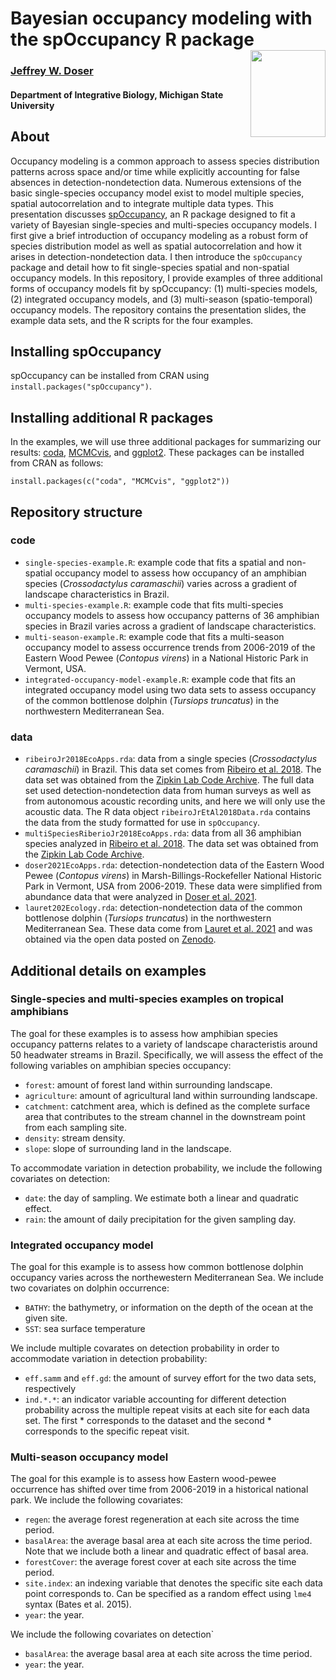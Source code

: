 # Bayesian occupancy modeling with the spOccupancy R package  <a href='https://www.jeffdoser.com/files/spoccupancy-web/'><img src="https://github.com/doserjef/spOccupancy/blob/main/man/figures/logo.png" align="right" height="139" width="120"/></a>

### [Jeffrey W. Doser](https://www.jeffdoser.com/)

#### Department of Integrative Biology, Michigan State University

## About

Occupancy modeling is a common approach to assess species distribution patterns across space and/or time while explicitly accounting for false absences in detection-nondetection data. Numerous extensions of the basic single-species occupancy model exist to model multiple species, spatial autocorrelation and to integrate multiple data types. This presentation discusses [spOccupancy](https://www.jeffdoser.com/files/spoccupancy-web/), an R package designed to fit a variety of Bayesian single-species and multi-species occupancy models. I first give a brief introduction of occupancy modeling as a robust form of species distribution model as well as spatial autocorrelation and how it arises in detection-nondetection data. I then introduce the `spOccupancy` package and detail how to fit single-species spatial and non-spatial occupancy models. In this repository, I provide examples of three additional forms of occupancy models fit by spOccupancy: (1) multi-species models, (2) integrated occupancy models, and (3) multi-season (spatio-temporal) occupancy models. The repository contains the presentation slides, the example data sets, and the R scripts for the four examples. 

## Installing spOccupancy

spOccupancy can be installed from CRAN using `install.packages("spOccupancy")`. 

## Installing additional R packages

In the examples, we will use three additional packages for summarizing our results: [coda](https://cran.r-project.org/web/packages/coda/index.html), [MCMCvis](https://github.com/caseyyoungflesh/MCMCvis), and [ggplot2](https://ggplot2.tidyverse.org/index.html). These packages can be installed from CRAN as follows: 

```{r}
install.packages(c("coda", "MCMCvis", "ggplot2"))
```

## Repository structure 

### code

+ `single-species-example.R`: example code that fits a spatial and non-spatial occupancy model to assess how occupancy of an amphibian species (*Crossodactylus caramaschii*) varies across a gradient of landscape characteristics in Brazil.
+ `multi-species-example.R`: example code that fits multi-species occupancy models to assess how occupancy patterns of 36 amphibian species in Brazil varies across a gradient of landscape characteristics.
+ `multi-season-example.R`: example code that fits a multi-season occupancy model to assess occurrence trends from 2006-2019 of the Eastern Wood Pewee (*Contopus virens*) in a National Historic Park in Vermont, USA. 
+ `integrated-occupancy-model-example.R`: example code that fits an integrated occupancy model using two data sets to assess occupancy of the common bottlenose dolphin (*Tursiops truncatus*) in the northwestern Mediterranean Sea. 

### data

+ `ribeiroJr2018EcoApps.rda`: data from a single species (*Crossodactylus caramaschii*) in Brazil. This data set comes from [Ribeiro et al. 2018](https://esajournals.onlinelibrary.wiley.com/doi/abs/10.1002/eap.1741). The data set was obtained from the [Zipkin Lab Code Archive](https://github.com/zipkinlab/Ribeiro_etal_2018_EcoApps). The full data set used detection-nondetection data from human surveys as well as from autonomous acoustic recording units, and here we will only use the acoustic data. The R data object `ribeiroJrEtAl2018Data.rda` contains the data from the study formatted for use in `spOccupancy`. 
+ `multiSpeciesRiberioJr2018EcoApps.rda`: data from all 36 amphibian species analyzed in [Ribeiro et al. 2018](https://esajournals.onlinelibrary.wiley.com/doi/abs/10.1002/eap.1741). The data set was obtained from the [Zipkin Lab Code Archive](https://github.com/zipkinlab/Ribeiro_etal_2018_EcoApps).
+ `doser2021EcoApps.rda`: detection-nondetection data of the Eastern Wood Pewee (*Contopus virens*) in Marsh-Billings-Rockefeller National Historic Park in Vermont, USA from 2006-2019. These data were simplified from abundance data that were analyzed in [Doser et al. 2021](https://esajournals.onlinelibrary.wiley.com/doi/abs/10.1002/eap.2377).
+ `lauret202Ecology.rda`: detection-nondetection data of the common bottlenose dolphin (*Tursiops truncatus*) in the northwestern Mediterranean Sea. These data come from [Lauret et al. 2021](https://esajournals.onlinelibrary.wiley.com/doi/abs/10.1002/ecy.3535) and was obtained via the open data posted on [Zenodo](https://zenodo.org/record/5084385#.YuA1dDXMKXI). 

## Additional details on examples

### Single-species and multi-species examples on tropical amphibians

The goal for these examples is to assess how amphibian species occupancy patterns relates to a variety of landscape characteristis around 50 headwater streams in Brazil. Specifically, we will assess the effect of the following variables on amphibian species occupancy: 

+ `forest`: amount of forest land within surrounding landscape.
+ `agriculture`: amount of agricultural land within surrounding landscape.
+ `catchment`: catchment area, which is defined as the complete surface area that contributes to the stream channel in the downstream point from each sampling site.
+ `density`: stream density.
+ `slope`: slope of surrounding land in the landscape.

To accommodate variation in detection probability, we include the following covariates on detection: 

+ `date`: the day of sampling. We estimate both a linear and quadratic effect. 
+ `rain`: the amount of daily precipitation for the given sampling day. 

### Integrated occupancy model

The goal for this example is to assess how common bottlenose dolphin occupancy varies across the northewestern Mediterranean Sea. We include two covariates on dolphin occurrence: 

+ `BATHY`: the bathymetry, or information on the depth of the ocean at the given site. 
+ `SST`: sea surface temperature

We include multiple covarates on detection probability in order to accommodate variation in detection probability: 

+ `eff.samm` and `eff.gd`: the amount of survey effort for the two data sets, respectively
+ `ind.*.*`: an indicator variable accounting for different detection probability across the multiple repeat visits at each site for each data set. The first * corresponds to the dataset and the second * corresponds to the specific repeat visit. 

### Multi-season occupancy model

The goal for this example is to assess how Eastern wood-pewee occurrence has shifted over time from 2006-2019 in a historical national park. We include the following covariates: 

+ `regen`: the average forest regeneration at each site across the time period.
+ `basalArea`: the average basal area at each site across the time period. Note that we include both a linear and quadratic effect of basal area. 
+ `forestCover`: the average forest cover at each site across the time period.
+ `site.index`: an indexing variable that denotes the specific site each data point corresponds to. Can be specified as a random effect using `lme4` syntax (Bates et al. 2015). 
+ `year`: the year. 

We include the following covariates on detection`

+ `basalArea`: the average basal area at each site across the time period.
+ `year`: the year.  
